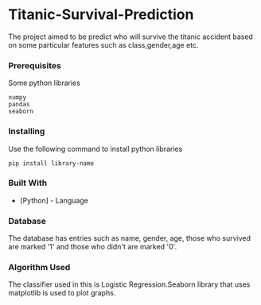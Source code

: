 # Titanic-Survival-Prediction
The project aimed to be predict who will survive the titanic accident based on some particular features such as class,gender,age etc.

### Prerequisites

Some python libraries

```
numpy
pandas
seaborn
```
### Installing

Use the following command to install python libraries 

```
pip install library-name
```
### Built With

* [Python] - Language

### Database
The database has entries such as name, gender, age, those who survived are marked '1' and those who didn't are marked '0'.


### Algorithm Used
The  classifier used in this is Logistic Regression.Seaborn library that uses matplotlib is used to plot graphs.

